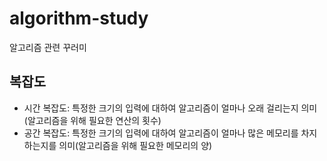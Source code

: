 # algorithm-study
알고리즘 관련 꾸러미

## 복잡도
 - 시간 복잡도: 특정한 크기의 입력에 대하여 알고리즘이 얼마나 오래 걸리는지 의미(알고리즘을 위해 필요한 연산의 횟수)
 - 공간 복잡도: 특정한 크기의 입력에 대하여 알고리즘이 얼마나 많은 메모리를 차지하는지를 의미(알고리즘을 위해 필요한 메모리의 양)

